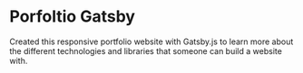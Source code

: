 # Porfoltio Gatsby

Created this responsive portfolio website with Gatsby.js to learn more about the different technologies and libraries that someone can build a website with.

